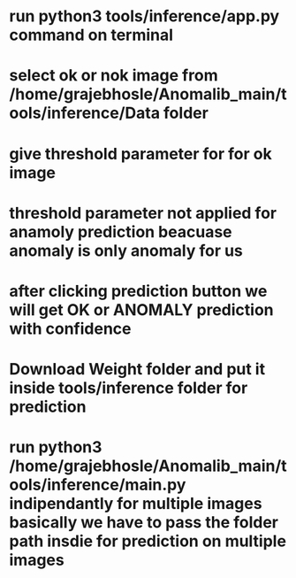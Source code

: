 # run python3 tools/inference/app.py command on terminal 
# select ok or nok image from /home/grajebhosle/Anomalib_main/tools/inference/Data folder 
# give threshold parameter for for ok image 
# threshold parameter not applied for anamoly prediction beacuase anomaly is only anomaly for us
# after clicking prediction button we will get OK or ANOMALY prediction with confidence 
# Download Weight folder and put it inside tools/inference folder for prediction 
# run python3 /home/grajebhosle/Anomalib_main/tools/inference/main.py indipendantly for multiple images basically we have to pass the folder path insdie for prediction on multiple images

